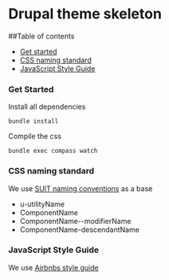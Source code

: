 # Drupal theme skeleton

##Table of contents

* [Get started](#Get-started)
* [CSS naming standard](#CSS-naming-standard)
* [JavaScript Style Guide](#JavaScript-Style-Guide)

<a name="CSS-naming-standard"></a>
### Get Started
Install all dependencies

``bundle install``

Compile the css

``bundle exec compass watch``

<a name="CSS-naming-standard"></a>
### CSS naming standard
We use [SUIT naming conventions](https://github.com/suitcss/suit/blob/master/doc/naming-conventions.md) as a base

* u-utilityName
* ComponentName
* ComponentName--modifierName
* ComponentName-descendantName

<a name="JavaScript-Style-Guide"></a>
### JavaScript Style Guide
We use [Airbnbs style guide](https://github.com/airbnb/javascript)
